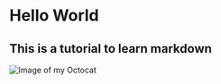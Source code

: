 # Hello World
## This is a tutorial to learn markdown

![Image of my Octocat](https://avatars.githubusercontent.com/u/175351666?v=4)
